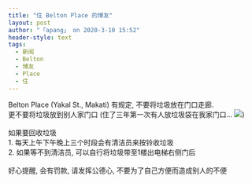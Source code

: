 ```yaml
---
title: "住 Belton Place 的博友"
layout: post
author: "「apang」 on 2020-3-10 15:52"
header-style: text
tags:
  - 新闻
  - Belton
  - 博友
  - Place
  - 住
---
```


<head></head>
<body>
  Belton Place (Yakal St., Makati) 有规定, 不要将垃圾放在门口走廊.
 <br> 更不要将垃圾放到别人家门口 (住了三年第一次有人放垃圾袋在我家门口... 
 <img src="https://bbs.boniu123.cc/static/image/smiley/grapeman/02.gif" smilieid="42">)
 <br> 
 <br> 如果要回收垃圾
 <br> 1. 每天上午下午晚上三个时段会有清洁员来按铃收垃圾
 <br> 2. 如果等不到清洁员, 可以自行将垃圾带至1楼出电梯右侧门后
 <br> 
 <br> 好心提醒, 会有罚款, 请发挥公德心, 不要为了自己方便而造成别人的不便
 <br> 
 <br>
</body>


